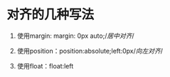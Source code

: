 
# 对齐的几种写法

1. 使用margin: margin: 0px auto;/*居中对齐*/

2. 使用position：position:absolute;left:0px/*向左对齐*/

3. 使用float：float:left